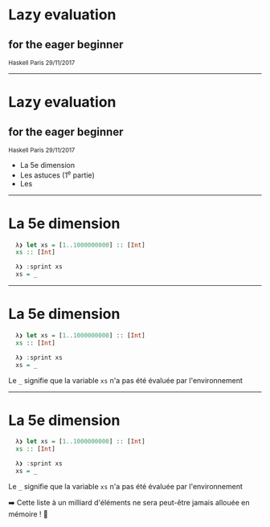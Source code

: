 <!-- $theme: gaia -->
<!-- template: invert -->

# Lazy evaluation
## for the eager beginner

<small>Haskell Paris 29/11/2017</small>

---

# Lazy evaluation

## for the eager beginner

<small>Haskell Paris 29/11/2017</small>

* La 5e dimension
* Les astuces (1<sup>e</sup> partie)
* Les 


---

# La 5e dimension

```Haskell
  λ❯ let xs = [1..1000000000] :: [Int]
  xs :: [Int]

  λ❯ :sprint xs 
  xs = _

```
---

# La 5e dimension

```Haskell
  λ❯ let xs = [1..1000000000] :: [Int]
  xs :: [Int]

  λ❯ :sprint xs
  xs = _

```

Le `_` signifie que la variable `xs` n'a pas été évaluée par l'environnement


---

# La 5e dimension

```Haskell
  λ❯ let xs = [1..1000000000] :: [Int]
  xs :: [Int]

  λ❯ :sprint xs
  xs = _

```

Le `_` signifie que la variable `xs` n'a pas été évaluée par l'environnement
 

:arrow_right: Cette liste à un milliard d'éléments ne sera peut-être jamais allouée en mémoire ! 🎉

